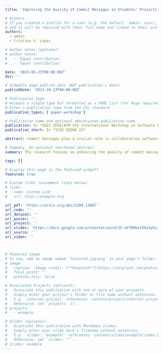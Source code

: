 ```yaml
---
title: 'Improving the Quality of Commit Messages in Students’ Projects'

# Authors
# If you created a profile for a user (e.g. the default `admin` user), write the username (folder name) here
# and it will be replaced with their full name and linked to their profile.
authors:
  - admin
  - Cristina V. Lopes

# Author notes (optional)
# author_notes:
#   - 'Equal contribution'
#   - 'Equal contribution'

date: '2023-05-23T00:00:00Z'
doi: ''

# Schedule page publish date (NOT publication's date).
publishDate: '2023-10-13T00:00:00Z'

# Publication type.
# Accepts a single type but formatted as a YAML list (for Hugo requirements).
# Enter a publication type from the CSL standard.
publication_types: ['paper-workshop']

# Publication name and optional abbreviated publication name.
publication: In *2023 IEEE/ACM 5th International Workshop on Software Engineering Education for the Next Generation*
publication_short: In *ICSE SEENG 23*

abstract: Commit messages play a crucial role in collaborative software development. They provide a clear and concise description of the changes made to the source code. However, many commit messages among students’ projects lack useful information. This is a concern, as low-quality commit messages can negatively impact communication of software development and future maintenance. To address this issue, this research aims to help students write high-quality commit messages by “nudging” them in the right direction. We modified the GitHub Desktop application by incorporating specific requirements for commit messages, specifically “what” and “why” parts. To test whether this affects the quality of commit messages, we divided students from an Information Retrieval class into two groups, with one group using the modified application and the other using other interfaces. The results show that the quality of commit messages is improved in terms of informativeness, clearness, and length.

# Summary. An optional shortened abstract.
summary: The research focuses on enhancing the quality of commit messages in collaborative software development by introducing specific requirements in the "what" and "why" parts through modifications to the GitHub Desktop application, demonstrating improved informativeness, clearness, and length in commit messages among students.

tags: []

# Display this page in the Featured widget?
featured: true

# Custom links (uncomment lines below)
# links:
# - name: Custom Link
#   url: http://example.org

url_pdf: 'https://arxiv.org/abs/2304.13887'
url_code: ''
url_dataset: ''
url_poster: ''
url_project: ''
url_slides: 'https://docs.google.com/presentation/d/1F-aFfRDbolE9sXy6jzUvyhjG8mQ57dksWCQ-su_8eeU/edit?usp=sharing'
url_source: ''
url_video: ''



# Featured image
# To use, add an image named `featured.jpg/png` to your page's folder.
# image:
#   caption: 'Image credit: [**Unsplash**](https://unsplash.com/photos/pLCdAaMFLTE)'
#   focal_point: ''
#   preview_only: false

# Associated Projects (optional).
#   Associate this publication with one or more of your projects.
#   Simply enter your project's folder or file name without extension.
#   E.g. `internal-project` references `content/project/internal-project/index.md`.
#   Otherwise, set `projects: []`.
# projects:
#   - example

# Slides (optional).
#   Associate this publication with Markdown slides.
#   Simply enter your slide deck's filename without extension.
#   E.g. `slides: "example"` references `content/slides/example/index.md`.
#   Otherwise, set `slides: ""`.
# slides: example
---
```


<!-- {{% callout note %}}
Click the _Cite_ button above to demo the feature to enable visitors to import publication metadata into their reference management software.
{{% /callout %}}

{{% callout note %}}
Create your slides in Markdown - click the _Slides_ button to check out the example.
{{% /callout %}}

Add the publication's **full text** or **supplementary notes** here. You can use rich formatting such as including [code, math, and images](https://wowchemy.com/docs/content/writing-markdown-latex/). -->
